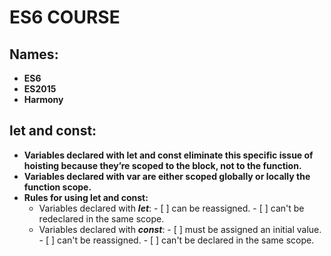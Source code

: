 # **ES6 COURSE**

## **Names:**
- **ES6**
- **ES2015**
- **Harmony**

## **let and const:**
- **Variables declared with let and const eliminate this specific issue of hoisting because they’re scoped to the block, not to the function.**
- **Variables declared with var are either scoped globally or locally the function scope.**
- **Rules for using let and const:**
    - Variables declared with **_let_**: 
                                         - [ ] can be reassigned.
                                         - [ ] can't be redeclared in the same scope. 
    - Variables declared with **_const_**:
                                         - [ ] must be assigned an initial value.
                                         - [ ] can't be reassigned.
                                         - [ ] can't be declared in the same scope.
